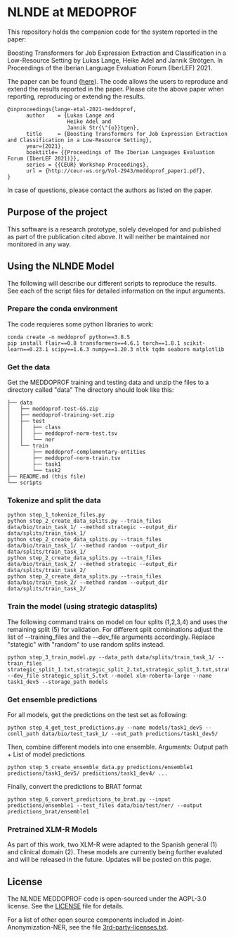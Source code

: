 

# NLNDE at MEDOPROF
This repository holds the companion code for the system reported in the paper:

Boosting Transformers for Job Expression Extraction and Classification in a Low-Resource Setting by Lukas Lange, Heike Adel and Jannik Strötgen. In Proceedings of the Iberian Language Evaluation Forum (IberLEF) 2021.

The paper can be found ([here](http://ceur-ws.org/Vol-2943/meddoprof_paper1.pdf)). The code allows the users to reproduce and extend the results reported in the paper. 
Please cite the above paper when reporting, reproducing or extending the results.

    @inproceedings{lange-etal-2021-meddoprof,
          author    = {Lukas Lange and
                       Heike Adel and
                       Jannik Str{\"{o}}tgen},
          title     = {Boosting Transformers for Job Expression Extraction and Classification in a Low-Resource Setting},
          year={2021},
          booktitle= {{Proceedings of The Iberian Languages Evaluation Forum (IberLEF 2021)}},
          series = {{CEUR} Workshop Proceedings},
          url = {http://ceur-ws.org/Vol-2943/meddoprof_paper1.pdf},
    }

In case of questions, please contact the authors as listed on the paper.

## Purpose of the project
This software is a research prototype, solely developed for and published as part of the publication cited above. It will neither be maintained nor monitored in any way.

## Using the NLNDE Model
The following will describe our different scripts to reproduce the results. 
See each of the script files for detailed information on the input arguments. 
    
### Prepare the conda environment
The code requieres some python libraries to work: 

    conda create -n meddoprof python==3.8.5
    pip install flair==0.8 transformers==4.6.1 torch==1.8.1 scikit-learn==0.23.1 scipy==1.6.3 numpy==1.20.3 nltk tqdm seaborn matplotlib


### Get the data

Get the MEDDOPROF training and testing data and unzip the files to a directory called "data"
The directory should look like this:

    ├── data
    │   ├── meddoprof-test-GS.zip
    │   ├── meddoprof-training-set.zip
    │   ├── test
    │   │   ├── class
    │   │   ├── meddoprof-norm-test.tsv
    │   │   └── ner
    │   └── train
    │       ├── meddoprof-complementary-entities
    │       ├── meddoprof-norm-train.tsv
    │       ├── task1
    │       └── task2
    ├── README.md (this file)
    └── scripts
    
    
### Tokenize and split the data

    python step_1_tokenize_files.py
    python step_2_create_data_splits.py --train_files data/bio/train_task_1/ --method strategic --output_dir data/splits/train_task_1/
    python step_2_create_data_splits.py --train_files data/bio/train_task_1/ --method random --output_dir data/splits/train_task_1/
    python step_2_create_data_splits.py --train_files data/bio/train_task_2/ --method strategic --output_dir data/splits/train_task_2/
    python step_2_create_data_splits.py --train_files data/bio/train_task_2/ --method random --output_dir data/splits/train_task_2/

### Train the model (using strategic datasplits)
The following command trains on model on four splits (1,2,3,4) and uses the remaining split (5) for validation. For different split combinations adjust the list of --training_files and the --dev_file arguments accordingly. 
Replace "stategic" with "random" to use random splits instead. 

    python step_3_train_model.py --data_path data/splits/train_task_1/ --train_files strategic_split_1.txt,strategic_split_2.txt,strategic_split_3.txt,strategic_split_4.txt --dev_file strategic_split_5.txt --model xlm-roberta-large --name task1_dev5 --storage_path models
    
### Get ensemble predictions
For all models, get the predictions on the test set as following:

    python step_4_get_test_predictions.py --name models/task1_dev5 --conll_path data/bio/test_task_1/ --out_path predictions/task1_dev5/
    
Then, combine different models into one ensemble. Arguments: Output path + List of model predictions

    python step_5_create_ensemble_data.py predictions/ensemble1 predictions/task1_dev5/ predictions/task1_dev4/ ...
    
Finally, convert the predictions to BRAT format

    python step_6_convert_predictions_to_brat.py --input predictions/ensemble1 --test_files data/bio/test/ner/ --output predictions_brat/ensemble1
    
### Pretrained XLM-R Models
As part of this work, two XLM-R were adapted to the Spanish general (1) and clinical domain (2). These models are currently being further evaluted and will be released in the future. Updates will be posted on this page. 

    
## License
The NLNDE MEDDOPROF code is open-sourced under the AGPL-3.0 license. See the
[LICENSE](LICENSE) file for details.

For a list of other open source components included in Joint-Anonymization-NER, see the
file [3rd-party-licenses.txt](3rd-party-licenses.txt).